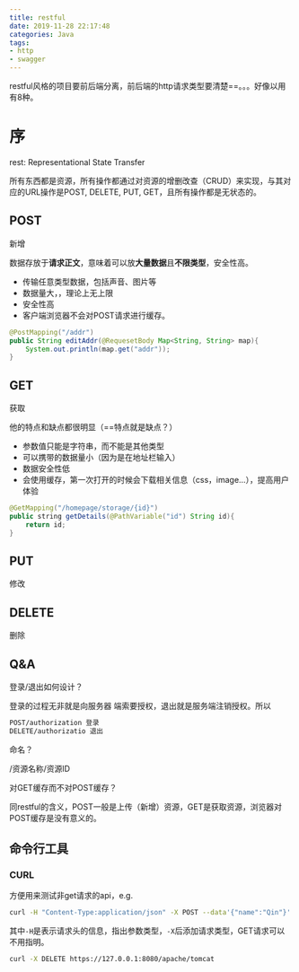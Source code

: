 ```yaml
---
title: restful
date: 2019-11-28 22:17:48
categories: Java
tags:
- http
- swagger
---
```


restful风格的项目要前后端分离，前后端的http请求类型要清楚==。。。好像以用有8种。

<!-- more -->

# 序

rest: Representational State Transfer

所有东西都是资源，所有操作都通过对资源的增删改查（CRUD）来实现，与其对应的URL操作是POST, DELETE, PUT, GET，且所有操作都是无状态的。

## POST

新增

数据存放于**请求正文**，意味着可以放**大量数据**且**不限类型**，安全性高。

- 传输任意类型数据，包括声音、图片等
- 数据量大，，理论上无上限
- 安全性高
- 客户端浏览器不会对POST请求进行缓存。

```java
@PostMapping("/addr")
public String editAddr(@RequesetBody Map<String, String> map){
    System.out.println(map.get("addr"));
}
```



## GET

获取

他的特点和缺点都很明显（==特点就是缺点？）

- 参数值只能是字符串，而不能是其他类型
- 可以携带的数据量小（因为是在地址栏输入）
- 数据安全性低
- 会使用缓存，第一次打开的时候会下载相关信息（css，image…），提高用户体验

```java
@GetMapping("/homepage/storage/{id}")
public string getDetails(@PathVariable("id") String id){
    return id;
}
```



## PUT

修改

## DELETE

删除

## Q&A

登录/退出如何设计？

登录的过程无非就是向服务器 端索要授权，退出就是服务端注销授权。所以

```markdown
POST/authorization 登录
DELETE/authorizatio 退出
```

命名？

/资源名称/资源ID

对GET缓存而不对POST缓存？

同restful的含义，POST一般是上传（新增）资源，GET是获取资源，浏览器对POST缓存是没有意义的。

## 命令行工具

### CURL

方便用来测试非get请求的api，e.g.

```bash
curl -H "Content-Type:application/json" -X POST --data'{"name":"Qin"}' http:127.0.0.1:8888/getName/
```

其中`-H`是表示请求头的信息，指出参数类型，`-X`后添加请求类型，GET请求可以不用指明。

```bash
curl -X DELETE https://127.0.0.1:8080/apache/tomcat
```



